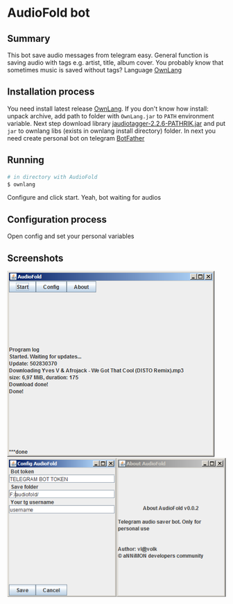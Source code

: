 # AudioFold bot

## Summary

This bot save audio messages from telegram easy. General function is saving audio with tags e.g. artist, title, album cover. You probably know that sometimes music is saved without tags?
Language [OwnLang](http://annimon.gitbooks.io/ownlang/content/)

## Installation process

You need install latest release [OwnLang](https://github.com/aNNiMON/Own-Programming-Language-Tutorial/releases). If you don't know how install: unpack archive, add path to folder with `OwnLang.jar` to `PATH` environment variable. Next step download library [jaudiotagger-2.2.6-PATHRIK.jar](https://repo.spring.io/plugins-release/net/jthink/jaudiotagger/2.2.6-PATHRIK/jaudiotagger-2.2.6-PATHRIK.jar) and put `jar` to ownlang libs (exists in ownlang install directory) folder. In next you need create personal bot on telegram [BotFather](https://t.me/BotFather)

## Running

```bash
# in directory with AudioFold
$ ownlang
```

Configure and click start. Yeah, bot waiting for audios

## Configuration process

Open config and set your personal variables

## Screenshots

![Main window](https://raw.githubusercontent.com/ortogo/audiofold/master/images/main.PNG)
![Config and about window](https://raw.githubusercontent.com/ortogo/audiofold/master/images/config_and_about.PNG)
